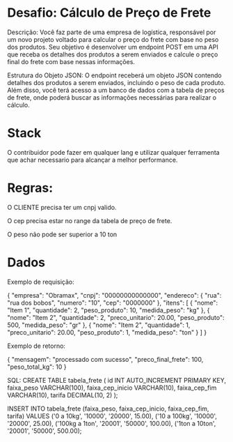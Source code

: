 # Desafio: Cálculo de Preço de Frete

Descrição:
Você faz parte de uma empresa de logística, responsável por um novo projeto voltado para calcular o preço do frete com base no peso dos produtos. Seu objetivo é desenvolver um endpoint POST em uma API que receba os detalhes dos produtos a serem enviados e calcule o preço final do frete com base nessas informações.

Estrutura do Objeto JSON:
O endpoint receberá um objeto JSON contendo detalhes dos produtos a serem enviados, incluindo o peso de cada produto. Além disso, você terá acesso a um banco de dados com a tabela de preços de frete, onde poderá buscar as informações necessárias para realizar o cálculo.

# Stack
O contribuidor pode fazer em qualquer lang e utilizar qualquer ferramenta que achar necessario para alcançar a melhor performance.

# Regras:
O CLIENTE precisa ter um cnpj valido.

O cep precisa estar no range da tabela de preço de frete.

O peso não pode ser superior a 10 ton

# Dados
Exemplo de requisição:

{
  "empresa": "Obramax", 
  "cnpj": "00000000000000",
  "endereco": {
    "rua": "rua dos bobos",
    "numero": "10",
    "cep": "0000000"
  },
  "itens": [
    {
      "nome": "Item 1",
      "quantidade": 2,
      "peso_produto": 10,
      "medida_peso": "kg"
    },
    {
      "nome": "Item 2",
      "quantidade": 2,
      "preco_unitario": 20.00,
      "peso_produto": 500,
      "medida_peso": "gr"
    },
    {
      "nome": "Item 2",
      "quantidade": 1,
      "preco_unitario": 20.00,
      "peso_produto": 1,
      "medida_peso": "ton"
    }
  ]
}

Exemplo de retorno:

{
  "mensagem": "processado com sucesso",
  "preco_final_frete": 100,
  "peso_total_kg": 10
}

SQL:
CREATE TABLE tabela_frete (
    id INT AUTO_INCREMENT PRIMARY KEY,
    faixa_peso VARCHAR(100),
    faixa_cep_inicio VARCHAR(10),
    faixa_cep_fim VARCHAR(10),
    tarifa DECIMAL(10, 2)
);

INSERT INTO tabela_frete (faixa_peso, faixa_cep_inicio, faixa_cep_fim, tarifa)
VALUES 
('0 a 10kg', '10000', '20000', 15.00),
('10 a 100kg', '10000', '20000', 25.00),
('100kg a 1ton', '20001', '50000', 100.00),
('1ton a 10ton', '20001', '50000', 500.00);




